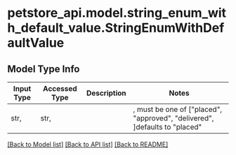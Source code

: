 # petstore_api.model.string_enum_with_default_value.StringEnumWithDefaultValue

## Model Type Info
Input Type | Accessed Type | Description | Notes
------------ | ------------- | ------------- | -------------
str,  | str,  |  | ,  must be one of ["placed", "approved", "delivered", ]defaults to "placed"

[[Back to Model list]](../../README.md#documentation-for-models) [[Back to API list]](../../README.md#documentation-for-api-endpoints) [[Back to README]](../../README.md)

